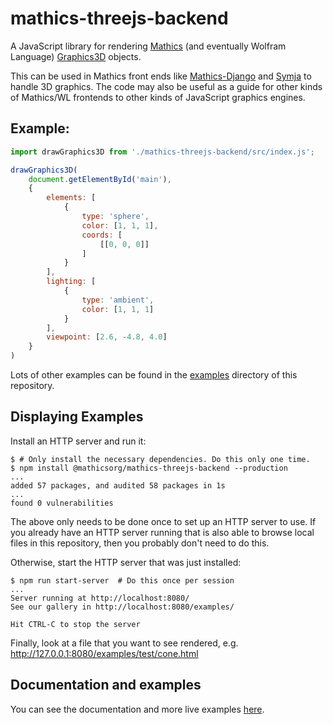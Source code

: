 # mathics-threejs-backend

A JavaScript library for rendering [Mathics](https://mathics.org) (and eventually Wolfram Language) [Graphics3D](https://reference.wolfram.com/language/ref/Graphics3D.html) objects.

This can be used in Mathics front ends like [Mathics-Django](https://pypi.org/project/Mathics-Django/) and [Symja](https://github.com/axkr/symja_android_library) to handle 3D graphics. The code may also be useful as a guide for other kinds of Mathics/WL frontends to other kinds of JavaScript graphics engines.

## Example:
```js
import drawGraphics3D from './mathics-threejs-backend/src/index.js';

drawGraphics3D(
    document.getElementById('main'),
    {
        elements: [
            {
                type: 'sphere',
                color: [1, 1, 1],
                coords: [
                    [[0, 0, 0]]
                ]
            }
        ],
        lighting: [
            {
                type: 'ambient',
                color: [1, 1, 1]
            }
        ],
        viewpoint: [2.6, -4.8, 4.0]
    }
)
```

Lots of other examples can be found in the [examples](https://github.com/Mathics3/mathics-threejs-backend/tree/master/examples) directory of this repository.

## Displaying Examples
Install an HTTP server and run it:

```console
$ # Only install the necessary dependencies. Do this only one time.
$ npm install @mathicsorg/mathics-threejs-backend --production
...
added 57 packages, and audited 58 packages in 1s
...
found 0 vulnerabilities
```

The above only needs to be done once to set up an HTTP server to use. If you already have an HTTP server running that is also able to browse local files in this repository, then you probably don't need to do this.

Otherwise, start the HTTP server that was just installed:

```console
$ npm run start-server  # Do this once per session
...
Server running at http://localhost:8080/
See our gallery in http://localhost:8080/examples/

Hit CTRL-C to stop the server
```

Finally, look at a file that you want to see rendered, e.g. http://127.0.0.1:8080/examples/test/cone.html

## Documentation and examples
You can see the documentation and more live examples [here](https://mathics3.github.io/mathics-threejs-backend).

